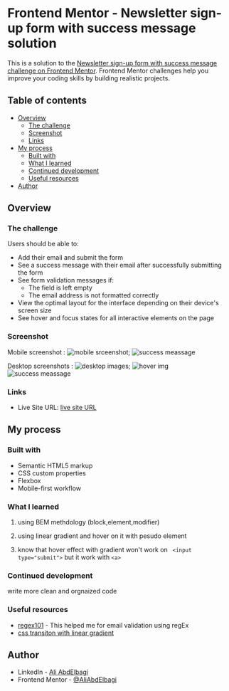 # Frontend Mentor - Newsletter sign-up form with success message solution

This is a solution to the [Newsletter sign-up form with success message challenge on Frontend Mentor](https://www.frontendmentor.io/challenges/newsletter-signup-form-with-success-message-3FC1AZbNrv). Frontend Mentor challenges help you improve your coding skills by building realistic projects. 

## Table of contents

- [Overview](#overview)
  - [The challenge](#the-challenge)
  - [Screenshot](#screenshot)
  - [Links](#links)
- [My process](#my-process)
  - [Built with](#built-with)
  - [What I learned](#what-i-learned)
  - [Continued development](#continued-development)
  - [Useful resources](#useful-resources)
- [Author](#author)

## Overview

### The challenge

Users should be able to:

- Add their email and submit the form
- See a success message with their email after successfully submitting the form
- See form validation messages if:
  - The field is left empty
  - The email address is not formatted correctly
- View the optimal layout for the interface depending on their device's screen size
- See hover and focus states for all interactive elements on the page

### Screenshot
Mobile screenshot :
![mobile srceenshot](./images/screenshots/mobile.png);
![success meassage](./images/screenshots/mobile%20success-message.png)

Desktop screenshots :
![desktop images](./images/screenshots/desktop.png);
![hover img](./images/screenshots/desktop-hover.png)
![success meassage](./images/screenshots/desktop%20success%20meesage.png)

### Links

- Live Site URL: [ live site URL ](https://ali007.github.io/newsletter-signup-with-success-message/)

## My process

### Built with

- Semantic HTML5 markup
- CSS custom properties
- Flexbox
- Mobile-first workflow

### What I learned
1. using BEM methdology (block,element,modifier)

2. using linear gradient and hover on it with pesudo element

3. know that hover effect with gradient won't work on ``` <input type="submit">```
but it work with ```<a>```

### Continued development
write more clean and orgnaized code

### Useful resources

- [regex101](https://www.regex101.com) - This helped me for email validation using regEx
- [css transiton with linear gradient](https://www.stackoverflow.com/questions/7363141/css-transition-with-linear-gradient) 

## Author

- LinkedIn - [Ali AbdElbagi](	 https://www.linkedin.com/in/ali-abdelbagi-0231b223)
- Frontend Mentor - [@AliAbdElbagi](https://www.frontendmentor.io/profile/ali007-depug)

